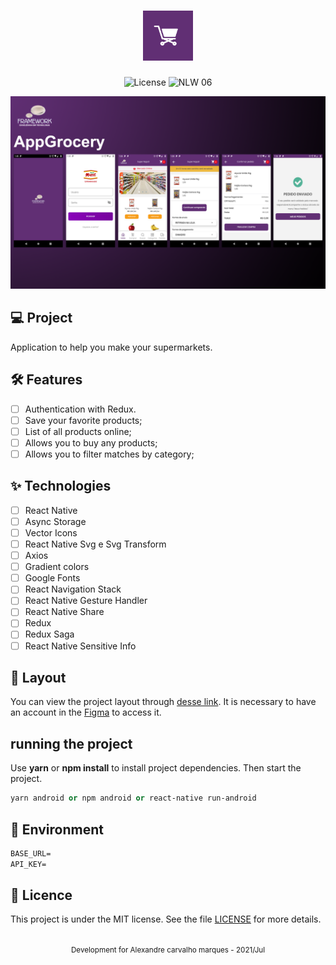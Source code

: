 <h1 align="center">
  <img alt="GamePlay" height="80" title="Plant Manager" src=".github/logo.png" />
</h1>

<p align="center">
  <img alt="License" src="https://img.shields.io/static/v1?label=license&message=MIT&color=E51C44&labelColor=0A1033">

 <img src="https://img.shields.io/static/v1?label=NLW&message=06&color=E51C44&labelColor=0A1033" alt="NLW 06" />
</p>


![cover](.github/cover.png?style=flat)


## 💻 Project
Application to help you make your supermarkets.

## :hammer_and_wrench: Features 

-   [ ] Authentication with Redux.
-   [ ] Save your favorite products;
-   [ ] List of all products online;
-   [ ] Allows you to buy any products;
-   [ ] Allows you to filter matches by category;

## ✨ Technologies

-   [ ] React Native
-   [ ] Async Storage
-   [ ] Vector Icons
-   [ ] React Native Svg e Svg Transform
-   [ ] Axios
-   [ ] Gradient colors 
-   [ ] Google Fonts
-   [ ] React Navigation Stack
-   [ ] React Native Gesture Handler
-   [ ] React Native Share
-   [ ] Redux
-   [ ] Redux Saga
-   [ ] React Native Sensitive Info

## 🔖 Layout

You can view the project layout through [desse link](https://www.figma.com/file/0kv33XYjvOgvKGKHBaiR07/GamePlay-NLW-Together?node-id=58913%3A83). It is necessary to have an account in the [Figma](http://figma.com/) to access it.

## running the project

Use **yarn** or **npm install** to install project dependencies.
Then start the project.

```cl
yarn android or npm android or react-native run-android
```

## 📄 Environment
 ```cl
BASE_URL=
API_KEY=
```


## 📄 Licence

This project is under the MIT license. See the file [LICENSE](LICENSE.md) for more details.

<br />

<div align="center">
  <small>Development for Alexandre carvalho marques - 2021/Jul</small>
</div>